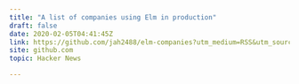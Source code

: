 ```yaml
---
title: "A list of companies using Elm in production"
draft: false
date: 2020-02-05T04:41:45Z
link: https://github.com/jah2488/elm-companies?utm_medium=RSS&utm_source=hune
site: github.com
topic: Hacker News  

---
```

